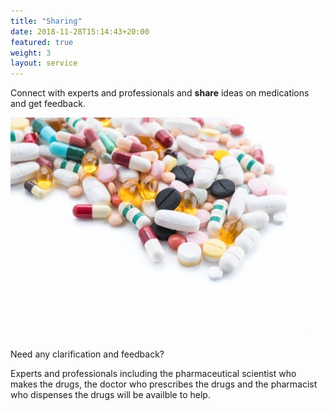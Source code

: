 ```yaml
---
title: "Sharing"
date: 2018-11-28T15:14:43+20:00  
featured: true
weight: 3
layout: service
---
```


Connect with experts and professionals and **share** ideas on medications and get feedback.

![Pharm drugs](/images/illustrations/medicines.webp)

Need any clarification and feedback? 

Experts and professionals including the pharmaceutical scientist who makes the drugs, the doctor who prescribes the drugs and the pharmacist who dispenses the drugs will be availble to help. 


